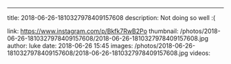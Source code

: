---
title: 2018-06-26-1810327978409157608
description: Not doing so well :(

link: https://www.instagram.com/p/Bkfk7RwB2Po
thumbnail: /photos/2018-06-26-1810327978409157608/2018-06-26-1810327978409157608.jpg
author: luke
date: 2018-06-26 15:45
images: /photos/2018-06-26-1810327978409157608/2018-06-26-1810327978409157608.jpg
videos: 
